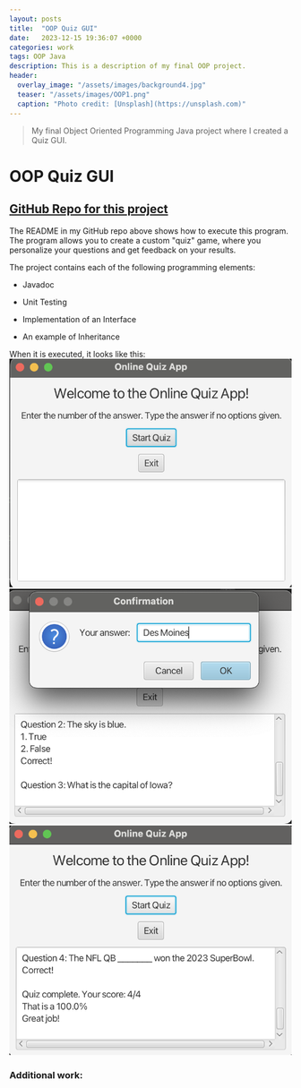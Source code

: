 ```yaml
---
layout: posts
title:  "OOP Quiz GUI"
date:   2023-12-15 19:36:07 +0000
categories: work
tags: OOP Java
description: This is a description of my final OOP project.
header:
  overlay_image: "/assets/images/background4.jpg"
  teaser: "/assets/images/OOP1.png"
  caption: "Photo credit: [Unsplash](https://unsplash.com)"
---
```

> My final Object Oriented Programming Java project where I created a Quiz GUI. 

# OOP Quiz GUI
## <a href="https://github.com/kendallstarcevich/OOPFinalProject" target="_blank"><strong>GitHub Repo for this project</strong></a>
The README in my GitHub repo above shows how to execute this program. The program allows you to create a custom "quiz" game, where you personalize your questions and get feedback on your results.

The project contains each of the following programming elements:

- Javadoc

- Unit Testing

- Implementation of an Interface

- An example of Inheritance

When it is executed, it looks like this: 
![Step 1](/assets/images/OOP1.png)
![Step 2](/assets/images/OOP3.png)
![Step 3](/assets/images/OOP4.png)

### Additional work: